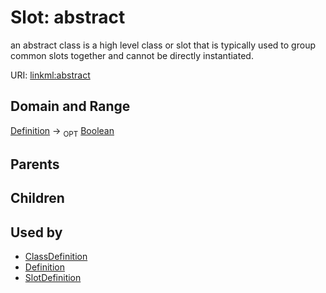
# Slot: abstract


an abstract class is a high level class or slot that is typically used to group common slots together and cannot be directly instantiated.

URI: [linkml:abstract](https://w3id.org/linkml/abstract)


## Domain and Range

[Definition](Definition.md) ->  <sub>OPT</sub>
 [Boolean](types/Boolean.md)

## Parents


## Children


## Used by

 * [ClassDefinition](ClassDefinition.md)
 * [Definition](Definition.md)
 * [SlotDefinition](SlotDefinition.md)
